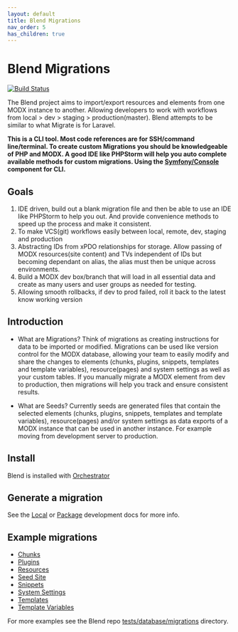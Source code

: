 ```yaml
---
layout: default
title: Blend Migrations
nav_order: 5
has_children: true
---
```

# Blend Migrations

[![Build Status](https://scrutinizer-ci.com/g/LippertComponents/Blend/badges/build.png?b=master)](https://scrutinizer-ci.com/g/LippertComponents/Blend/)

The Blend project aims to import/export resources and elements from one MODX instance to another. Allowing developers to
work with workflows from local > dev > staging > production(master). Blend attempts to be similar to what Migrate is
for Laravel.

**This is a CLI tool. Most code references are for SSH/command line/terminal. To create custom Migrations you
should be knowledgeable of PHP and MODX. A good IDE like PHPStorm will help you auto complete available methods for
custom migrations. Using the [Symfony/Console](https://symfony.com/doc/3.4/components/console.html) component for CLI.**

## Goals

1. IDE driven, build out a blank migration file and then be able to use an IDE like PHPStorm to help you out. And
provide convenience methods to speed up the process and make it consistent.
2. To make VCS(git) workflows easily between local, remote, dev, staging and production
3. Abstracting IDs from xPDO relationships for storage. Allow passing of MODX resources(site content) and TVs
independent of IDs but becoming dependant on alias, the alias must then be unique across environments.
4. Build a MODX dev box/branch that will load in all essential data and create as many users and user groups as
needed for testing.
5. Allowing smooth rollbacks, if dev to prod failed, roll it back to the latest know working version

## Introduction

- What are Migrations?
Think of migrations as creating instructions for data to be imported or modified.
Migrations can be used like version control for the MODX database, allowing your team to easily modify and share the changes to
elements (chunks, plugins, snippets, templates and template variables), resource(pages) and system settings as well as your
custom tables. If you manually migrate a MODX element from dev to production, then migrations will help you track and ensure
consistent results.

- What are Seeds?
Currently seeds are generated files that contain the selected elements (chunks, plugins, snippets, templates and
template variables), resource(pages) and/or system settings as data exports of a MODX instance that can be used in another 
instance. For example moving from development server to production.

## Install

Blend is installed with [Orchestrator](../index.md)

## Generate a migration

See the [Local](../local-development.md) or [Package](../package-development.md) development docs for more info.


## Example migrations

- [Chunks](chunks.md)
- [Plugins](plugins.md)
- [Resources](resources.md)
- [Seed Site](seed-site.md)
- [Snippets](snippets.md)
- [System Settings](system-settings.md)
- [Templates](templates.md)
- [Template Variables](template-variables.md)

For more examples see the Blend repo [tests/database/migrations](https://github.com/LippertComponents/Blend/tree/master/tests/database/migrations) 
directory.

